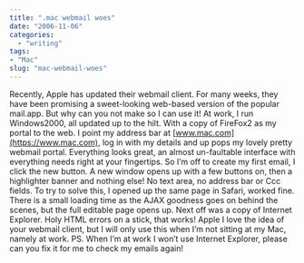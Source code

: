 ```yaml
---
title: ".mac webmail woes"
date: "2006-11-06"
categories: 
  - "writing"
tags:
- "Mac"
slug: "mac-webmail-woes"
---
```


Recently, Apple has updated their webmail client. For many weeks, they have been promising a sweet-looking web-based version of the popular mail.app. But why can you not make so I can use it! At work, I run Windows2000, all updated up to the hilt. With a copy of FireFox2 as my portal to the web. I point my address bar at [www.mac.com](https://www.mac.com), log in with my details and up pops my lovely pretty webmail portal. Everything looks great, an almost un-faultable interface with everything needs right at your fingertips. So I’m off to create my first email, I click the new button. A new window opens up with a few buttons on, then a highlighter banner and nothing else! No text area, no address bar or Ccc fields. To try to solve this, I opened up the same page in Safari, worked fine. There is a small loading time as the AJAX goodness goes on behind the scenes, but the full editable page opens up. Next off was a copy of Internet Explorer. Holy HTML errors on a stick, that works! Apple I love the idea of your webmail client, but I will only use this when I’m not sitting at my Mac, namely at work. PS. When I’m at work I won’t use Internet Explorer, please can you fix it for me to check my emails again!
